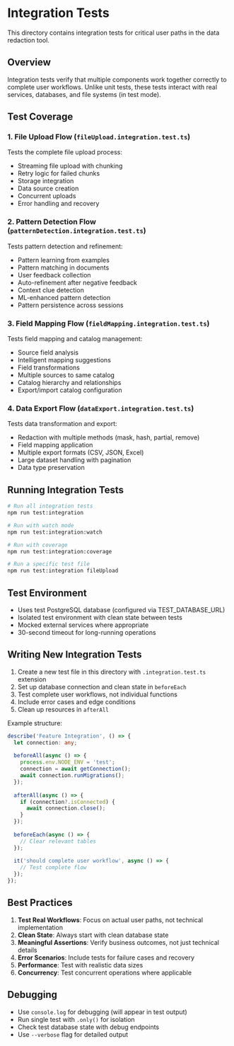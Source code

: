 # Integration Tests

This directory contains integration tests for critical user paths in the data redaction tool.

## Overview

Integration tests verify that multiple components work together correctly to complete user workflows. Unlike unit tests, these tests interact with real services, databases, and file systems (in test mode).

## Test Coverage

### 1. File Upload Flow (`fileUpload.integration.test.ts`)
Tests the complete file upload process:
- Streaming file upload with chunking
- Retry logic for failed chunks
- Storage integration
- Data source creation
- Concurrent uploads
- Error handling and recovery

### 2. Pattern Detection Flow (`patternDetection.integration.test.ts`)
Tests pattern detection and refinement:
- Pattern learning from examples
- Pattern matching in documents
- User feedback collection
- Auto-refinement after negative feedback
- Context clue detection
- ML-enhanced pattern detection
- Pattern persistence across sessions

### 3. Field Mapping Flow (`fieldMapping.integration.test.ts`)
Tests field mapping and catalog management:
- Source field analysis
- Intelligent mapping suggestions
- Field transformations
- Multiple sources to same catalog
- Catalog hierarchy and relationships
- Export/import catalog configuration

### 4. Data Export Flow (`dataExport.integration.test.ts`)
Tests data transformation and export:
- Redaction with multiple methods (mask, hash, partial, remove)
- Field mapping application
- Multiple export formats (CSV, JSON, Excel)
- Large dataset handling with pagination
- Data type preservation

## Running Integration Tests

```bash
# Run all integration tests
npm run test:integration

# Run with watch mode
npm run test:integration:watch

# Run with coverage
npm run test:integration:coverage

# Run a specific test file
npm run test:integration fileUpload
```

## Test Environment

- Uses test PostgreSQL database (configured via TEST_DATABASE_URL)
- Isolated test environment with clean state between tests
- Mocked external services where appropriate
- 30-second timeout for long-running operations

## Writing New Integration Tests

1. Create a new test file in this directory with `.integration.test.ts` extension
2. Set up database connection and clean state in `beforeEach`
3. Test complete user workflows, not individual functions
4. Include error cases and edge conditions
5. Clean up resources in `afterAll`

Example structure:
```typescript
describe('Feature Integration', () => {
  let connection: any;
  
  beforeAll(async () => {
    process.env.NODE_ENV = 'test';
    connection = await getConnection();
    await connection.runMigrations();
  });
  
  afterAll(async () => {
    if (connection?.isConnected) {
      await connection.close();
    }
  });
  
  beforeEach(async () => {
    // Clear relevant tables
  });
  
  it('should complete user workflow', async () => {
    // Test complete flow
  });
});
```

## Best Practices

1. **Test Real Workflows**: Focus on actual user paths, not technical implementation
2. **Clean State**: Always start with clean database state
3. **Meaningful Assertions**: Verify business outcomes, not just technical details
4. **Error Scenarios**: Include tests for failure cases and recovery
5. **Performance**: Test with realistic data sizes
6. **Concurrency**: Test concurrent operations where applicable

## Debugging

- Use `console.log` for debugging (will appear in test output)
- Run single test with `.only()` for isolation
- Check test database state with debug endpoints
- Use `--verbose` flag for detailed output